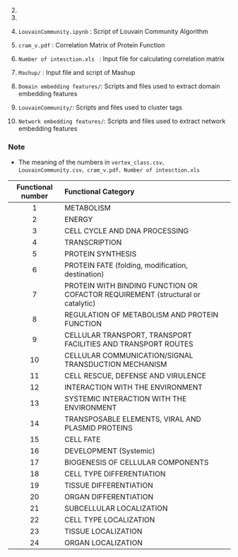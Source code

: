2. 
3. 
4. `LouvainCommunity.ipynb` : Script of Louvain Community Algorithm
5. `cram_v.pdf` : Correlation Matrix of Protein Function
6. `Number of intesction.xls ` : Input file for calculating correlation matrix
7. `Mashup/` : Input file and script of Mashup



1. `Domain embedding features/`: Scripts and files used to extract domain embedding features
2. `LouvainCommunity/`: Scripts and files used to cluster tags
3. `Network embedding features/`: Scripts and files used to extract network embedding features



### Note

* The meaning of the numbers in `vertex_class.csv、LouvainCommunity.csv、cram_v.pdf、Number of intesction.xls` 

| Functional number | Functional Category                                          |
| :---------------: | :----------------------------------------------------------- |
|         1         | METABOLISM                                                   |
|         2         | ENERGY                                                       |
|         3         | CELL CYCLE AND DNA PROCESSING                                |
|         4         | TRANSCRIPTION                                                |
|         5         | PROTEIN SYNTHESIS                                            |
|         6         | PROTEIN FATE (folding, modification,  destination)           |
|         7         | PROTEIN WITH BINDING FUNCTION OR COFACTOR  REQUIREMENT (structural or catalytic) |
|         8         | REGULATION OF METABOLISM AND PROTEIN  FUNCTION               |
|         9         | CELLULAR TRANSPORT, TRANSPORT FACILITIES  AND TRANSPORT ROUTES |
|        10         | CELLULAR COMMUNICATION/SIGNAL  TRANSDUCTION MECHANISM        |
|        11         | CELL RESCUE, DEFENSE AND VIRULENCE                           |
|        12         | INTERACTION WITH THE ENVIRONMENT                             |
|        13         | SYSTEMIC INTERACTION WITH THE ENVIRONMENT                    |
|        14         | TRANSPOSABLE ELEMENTS, VIRAL AND PLASMID  PROTEINS           |
|        15         | CELL FATE                                                    |
|        16         | DEVELOPMENT (Systemic)                                       |
|        17         | BIOGENESIS OF CELLULAR COMPONENTS                            |
|        18         | CELL TYPE DIFFERENTIATION                                    |
|        19         | TISSUE DIFFERENTIATION                                       |
|        20         | ORGAN DIFFERENTIATION                                        |
|        21         | SUBCELLULAR LOCALIZATION                                     |
|        22         | CELL TYPE LOCALIZATION                                       |
|        23         | TISSUE LOCALIZATION                                          |
|        24         | ORGAN LOCALIZATION                                           |

